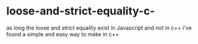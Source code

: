 # loose-and-strict-equality-c-
as long the loose and strict equality exist in Javascript and not in c++ i've found a simple and easy  way to make in c++ 

